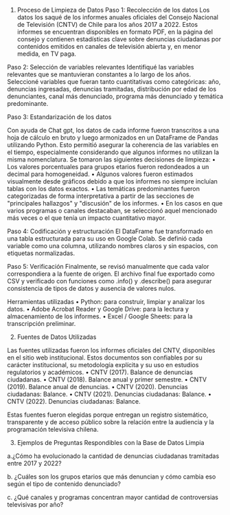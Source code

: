 1. Proceso de Limpieza de Datos
Paso 1: Recolección de los datos
Los datos los saqué de los informes anuales oficiales del Consejo Nacional de Televisión (CNTV) de Chile para los años 2017 a 2022. Estos informes se encuentran disponibles en formato PDF, en la página del consejo y contienen estadísticas clave sobre denuncias ciudadanas por contenidos emitidos en canales de televisión abierta y, en menor medida, en TV paga.

Paso 2: Selección de variables relevantes
Identifiqué las variables relevantes que se mantuvieran constantes a lo largo de los años. Seleccioné variables que fueran tanto cuantitativas como categóricas: año, denuncias ingresadas, denuncias tramitadas, distribución por edad de los denunciantes, canal más denunciado, programa más denunciado y temática predominante.

Paso 3: Estandarización de los datos

Con ayuda de Chat gpt, los datos de cada informe fueron transcritos a una hoja de cálculo en bruto y luego armonizados en un DataFrame de Pandas utilizando Python. Esto permitió asegurar la coherencia de las variables en el tiempo, especialmente considerando que algunos informes no utilizan la misma nomenclatura.
Se tomaron las siguientes decisiones de limpieza:
•	Los valores porcentuales para grupos etarios fueron redondeados a un decimal para homogeneidad.
•	Algunos valores fueron estimados visualmente desde gráficos debido a que los informes no siempre incluían tablas con los datos exactos.
•	Las temáticas predominantes fueron categorizadas de forma interpretativa a partir de las secciones de "principales hallazgos" y "discusión" de los informes.
•	En los casos en que varios programas o canales destacaban, se seleccionó aquel mencionado más veces o el que tenía un impacto cuantitativo mayor.

Paso 4: Codificación y estructuración
El DataFrame fue transformado en una tabla estructurada para su uso en Google Colab. Se definió cada variable como una columna, utilizando nombres claros y sin espacios, con etiquetas normalizadas.

Paso 5: Verificación
Finalmente, se revisó manualmente que cada valor correspondiera a la fuente de origen. El archivo final fue exportado como CSV y verificado con funciones como .info() y .describe() para asegurar consistencia de tipos de datos y ausencia de valores nulos.

Herramientas utilizadas
•	Python: para construir, limpiar y analizar los datos.
•	Adobe Acrobat Reader y Google Drive: para la lectura y almacenamiento de los informes.
•	Excel / Google Sheets: para la transcripción preliminar.

2.	Fuentes de Datos Utilizadas

Las fuentes utilizadas fueron los informes oficiales del CNTV, disponibles en el sitio web institucional. Estos documentos son confiables por su carácter institucional, su metodología explícita y su uso en estudios regulatorios y académicos.
•	CNTV (2017). Balance de denuncias ciudadanas.
•	CNTV (2018). Balance anual y primer semestre.
•	CNTV (2019). Balance anual de denuncias.
•	CNTV (2020). Denuncias ciudadanas: Balance.
•	CNTV (2021). Denuncias ciudadanas: Balance.
•	CNTV (2022). Denuncias ciudadanas: Balance.

Estas fuentes fueron elegidas porque entregan un registro sistemático, transparente y de acceso público sobre la relación entre la audiencia y la programación televisiva chilena.

3.	Ejemplos de Preguntas Respondibles con la Base de Datos Limpia

a.¿Cómo ha evolucionado la cantidad de denuncias ciudadanas tramitadas entre 2017 y 2022?

b. ¿Cuáles son los grupos etarios que más denuncian y cómo cambia eso según el tipo de contenido denunciado?

c. ¿Qué canales y programas concentran mayor cantidad de controversias televisivas por año?

